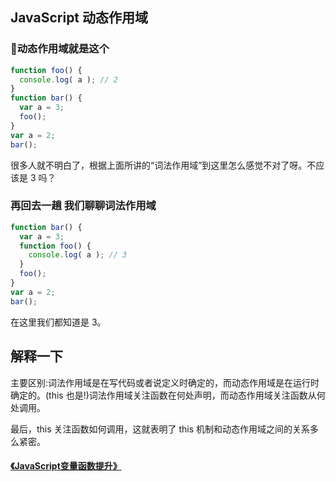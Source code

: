 ## JavaScript 动态作用域

### 动态作用域就是这个
```javascript
function foo() {
  console.log( a ); // 2
}
function bar() { 
  var a = 3;
  foo(); 
}
var a = 2;
bar();
```
很多人就不明白了，根据上面所讲的“词法作用域”到这里怎么感觉不对了呀。不应该是 3 吗？

### 再回去一趟 我们聊聊词法作用域

```javascript
function bar() { 
  var a = 3;
  function foo() {
    console.log( a ); // 3
  }
  foo(); 
}
var a = 2;
bar();
```
在这里我们都知道是 3。


## 解释一下
主要区别:词法作用域是在写代码或者说定义时确定的，而动态作用域是在运行时确定的。(this 也是!)词法作用域关注函数在何处声明，而动态作用域关注函数从何处调用。

最后，this 关注函数如何调用，这就表明了 this 机制和动态作用域之间的关系多么紧密。

#### [《JavaScript变量函数提升》](../promote/index.md)